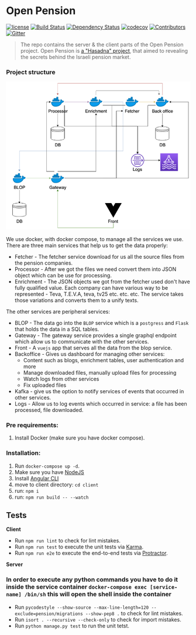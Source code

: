 # Open Pension

[![license][license-image]][license-url] [![Build Status][travis-image]][travis-url] [![Dependency Status][dependency-image]][dependency-url] [![codecov][codecov-image]][codecov-url] [![Contributors][contributors-image]][contributors-url] [![Gitter][gitter-image]][gitter-url]

> The repo contains the server & the client parts of the Open Pension project.
Open Pension is [a "Hasadna" project](http://www.hasadna.org.il/), that aimed to 
revealing the secrets behind the Israeli pension market.

### Project structure
![diagram](assets/diagram.png)

We use docker, with docker compose, to manage all the services we use. There are
three main services that help us to get the data properly:
* Fetcher - The fetcher service download for us all the source files from the 
pension companies.
* Processor - After we got the files we need convert them into JSON object which
can be use for processing.
* Enrichment - The JSON objects we got from the fetcher used don't have fully
qualified value. Each company can have various way to be represented - Teva,
T.E.V.A, teva, tv25 etc. etc. etc. The service takes those variations and 
converts them to a unify texts.

The other services are peripheral services:

* BLOP - The data go into the `BLOP` service which is a `postgress` and `Flask` 
that holds the data in a SQL tables.
* Gateway - The gateway service provides a single graphql endpoint which allow 
us to communicate with the other services.
* Front - A `vuejs` app that serves all the data from the blop service.
* Backoffice - Gives us dashboard for managing other services:
    * Content such as blogs, enrichment tables, user authentication and more
    * Manage downloaded files, manually upload files for processing 
    * Watch logs from other services
    * Fix uploaded files
* Kafka - give us the option to notify services of events that occurred in other 
services.
* Logs - Allow us to log events which occurred in service: a file has been 
processed, file downloaded.


### Pre requirements:

  1. Install Docker (make sure you have docker compose).

### Installation:

  1. Run `docker-compose up -d`.
  2. Make sure you have [NodeJS](nodejs.org)
  3. Install [Angular CLI](https://github.com/angular/angular-cli)
  4. move to client directory: `cd client`
  5. run: `npm i`
  6. run: `npm run build -- --watch`

## Tests

**Client**

  * Run `npm run lint` to check for lint mistakes.
  * Run `npm run test` to execute the unit tests via [Karma](https://karma-runner.github.io).
  * Run `npm run e2e` to execute the end-to-end tests via [Protractor](http://www.protractortest.org/).

**Server**

### In order to execute any python commands you have to do it inside the service container `docker-compose exec [service-name] /bin/sh` this will open the shell inside the container

  * Run `pycodestyle --show-source --max-line-length=120 --exclude=pension/migrations --show-pep8 .` to check for lint mistakes.
  * Run `isort . --recursive --check-only` to check for import mistakes.
  * Run `python manage.py test` to run the unit tetst.

[license-image]: https://img.shields.io/badge/license-MIT-blue.svg
[license-url]: https://github.com/hasadna/open_pension/blob/master/LICENSE
[travis-image]: https://travis-ci.org/hasadna/open_pension.svg?branch=master
[travis-url]: https://travis-ci.org/hasadna/open_pension
[dependency-image]: https://dependencyci.com/github/hasadna/open_pension/badge
[dependency-url]: https://dependencyci.com/github/hasadna/open_pension
[codecov-image]: https://codecov.io/gh/hasadna/open_pension/branch/master/graph/badge.svg
[codecov-url]: https://codecov.io/gh/hasadna/open_pension
[gitter-image]: https://img.shields.io/badge/Gitter-Join_the_chat_%E2%86%92-00d06f.svg
[gitter-url]: https://gitter.im/open-pension/Lobby?utm_source=badge&utm_medium=badge&utm_campaign=pr-badge&utm_content=badge
[contributors-image]: https://img.shields.io/github/contributors/hasadna/open_pension.svg
[contributors-url]: https://github.com/hasadna/open_pension/graphs/contributors
